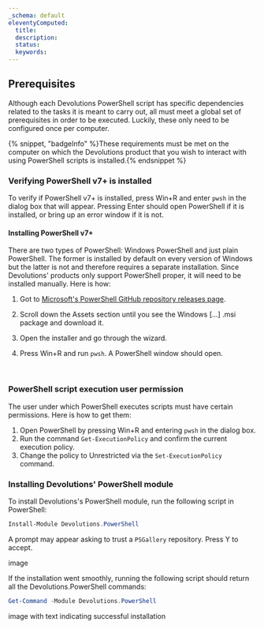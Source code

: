 ```yaml
---
_schema: default
eleventyComputed:
  title:
  description:
  status:
  keywords:
---
```

## Prerequisites

Although each Devolutions PowerShell script has specific dependencies related to the tasks it is meant to carry out, all must meet a global set of prerequisites in order to be executed. Luckily, these only need to be configured once per computer.

{% snippet, "badgeInfo" %}These requirements must be met on the computer on which the Devolutions product that you wish to interact with using PowerShell scripts is installed.{% endsnippet %}

### Verifying PowerShell v7+ is installed

To verify if PowerShell v7+ is installed, press Win+R and enter `pwsh` in the dialog box that will appear. Pressing Enter should open PowerShell if it is installed, or bring up an error window if it is not.

#### Installing PowerShell v7+

There are two types of PowerShell: Windows PowerShell and just plain PowerShell. The former is installed by default on every version of Windows but the latter is not and therefore requires a separate installation. Since Devolutions' products only support PowerShell proper, it will need to be installed manually. Here is how:

1. Got to [Microsoft's PowerShell GitHub repository releases page](https://github.com/PowerShell/PowerShell/releases).
2. Scroll down the Assets section until you see the Windows \[...\] .msi package and download it.
3. Open the installer and go through the wizard.
4. Press Win+R and run `pwsh`. A PowerShell window should open.

   &nbsp;

### PowerShell script execution user permission

The user under which PowerShell executes scripts must have certain permissions. Here is how to get them:

1. Open PowerShell by pressing Win+R and entering `pwsh` in the dialog box.
2. Run the command `Get-ExecutionPolicy` and confirm the current execution policy.
3. Change the policy to Unrestricted via the `Set-ExecutionPolicy` command.

### Installing Devolutions' PowerShell module

To install Devolutions's PowerShell module, run the following script in PowerShell:

```powershell
Install-Module Devolutions.PowerShell
```

A prompt may appear asking to trust a `PSGallery` repository. Press Y to accept.

image

If the installation went smoothly, running the following script should return all the Devolutions.PowerShell commands:

```powershell
Get-Command -Module Devolutions.PowerShell
```

image with text indicating successful installation

&nbsp;

&nbsp;

&nbsp;

&nbsp;